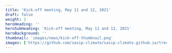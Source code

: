 ```yaml
---
title: 'Kick-off meeting, May 11 and 12, 2021'
draft: false
weight: 2
heroHeading: ''
heroSubHeading: 'Kick-off meeting, May 11 and 12, 2021'
heroBackground: ''
thumbnail: 'images/news/kick-off-thumbnail.png'
images: ['https://github.com/sasip-climate/sasip-climate.github.io/tree/master/static/images/news/SASIP-draft-agenda.png','https://github.com/sasip-climate/sasip-climate.github.io/tree/master/static/images/news/SASIP-draft-agenda-page2.png']
---
```

